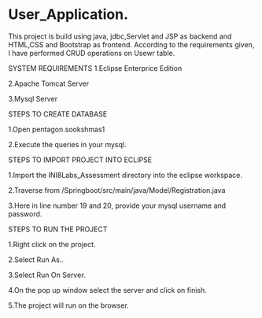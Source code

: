 # User_Application. 
This project is build using java, jdbc,Servlet and JSP as backend and HTML,CSS and Bootstrap as frontend. According to the requirements given, I have performed CRUD operations on Usewr table.

SYSTEM REQUIREMENTS
1.Eclipse Enterprice Edition

2.Apache Tomcat Server

3.Mysql Server

STEPS TO CREATE DATABASE

1.Open pentagon.sookshmas1

2.Execute the queries in your mysql.

STEPS TO IMPORT PROJECT INTO ECLIPSE

1.Import the INI8Labs_Assessment directory into the eclipse workspace.

2.Traverse from /Springboot/src/main/java/Model/Registration.java

3.Here in line number 19 and 20, provide your mysql username and password.

STEPS TO RUN THE PROJECT

1.Right click on the project.

2.Select Run As..

3.Select Run On Server.

4.On the pop up window select the server and click on finish.

5.The project will run on the browser.
